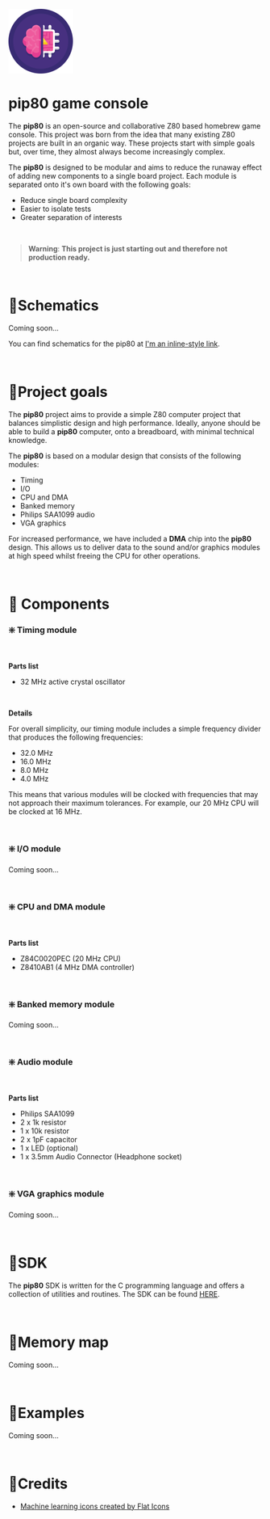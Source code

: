 ![pip80 logo](assets/logo/pip80-logo-128.png)

# pip80 game console
The **pip80** is an open-source and collaborative Z80 based homebrew game console. This project was born from the idea that many existing Z80 projects are built in an organic way. These projects start with simple goals but, over time, they almost always become increasingly complex.

The **pip80** is designed to be modular and aims to reduce the runaway effect of adding new components to a single board project. Each module is separated onto it's own board with the following goals:

 - Reduce single board complexity
 - Easier to isolate tests
 - Greater separation of interests

<br />

> **Warning**: **This project is just starting out and therefore not production ready.**

<br />

# 🔹Schematics

Coming soon...

You can find schematics for the pip80 at [I'm an inline-style link](https://www.google.com).

<br />

# 🔹Project goals

The **pip80** project aims to provide a simple Z80 computer project that balances simplistic design and high performance. Ideally, anyone should be able to build a **pip80** computer, onto a breadboard, with minimal technical knowledge.

The **pip80** is based on a modular design that consists of the following modules:

- Timing
- I/O
- CPU and DMA
- Banked memory
- Philips SAA1099 audio
- VGA graphics

For increased performance, we have included a **DMA** chip into the **pip80** design. This allows us to deliver data to the sound and/or graphics modules at high speed whilst freeing the CPU for other operations.

<br />

# 🔹 Components

### ❇️ Timing module

<br />

**Parts list**

- 32 MHz active crystal oscillator

<br />

**Details**

For overall simplicity, our timing module includes a simple frequency divider that produces the following frequencies:

- 32.0 MHz
- 16.0 MHz
- 8.0 MHz
- 4.0 MHz

This means that various modules will be clocked with frequencies that may not approach their maximum tolerances. For example, our 20 MHz CPU will be clocked at 16 MHz.

<br />

### ❇️ I/O module

Coming soon...

<br />

### ❇️ CPU and DMA module

<br />

**Parts list**

- Z84C0020PEC (20 MHz CPU)
- Z8410AB1 (4 MHz DMA controller)

<br />

### ❇️ Banked memory module

Coming soon...

<br />

### ❇️ Audio module

<br />

**Parts list**

- Philips SAA1099
- 2 x 1k resistor
- 1 x 10k resistor
- 2 x 1pF capacitor
- 1 x LED (optional)
- 1 x 3.5mm Audio Connector (Headphone socket)

<br />

### ❇️ VGA graphics module

Coming soon...

<br />

# 🔹SDK

The **pip80** SDK is written for the C programming language and offers a collection of utilities and routines. The SDK can be found [HERE](sdk/).

<br />

# 🔹Memory map

Coming soon...

<br />

# 🔹Examples

Coming soon...

<br />

# 🔹Credits
* [Machine learning icons created by Flat Icons](https://www.flaticon.com/free-icons/machine-learning)

